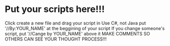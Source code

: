 # Put your scripts here!!!
Click create a new file and drag your script in
Use C#, not Java
put '//By:YOUR_NAME' at the beggining of your script
If you change someone's script, put '//Cange by YOUR_NAME' above it
MAKE COMMENTS SO OTHERS CAN SEE YOUR THOUGHT PROCESS!!!

